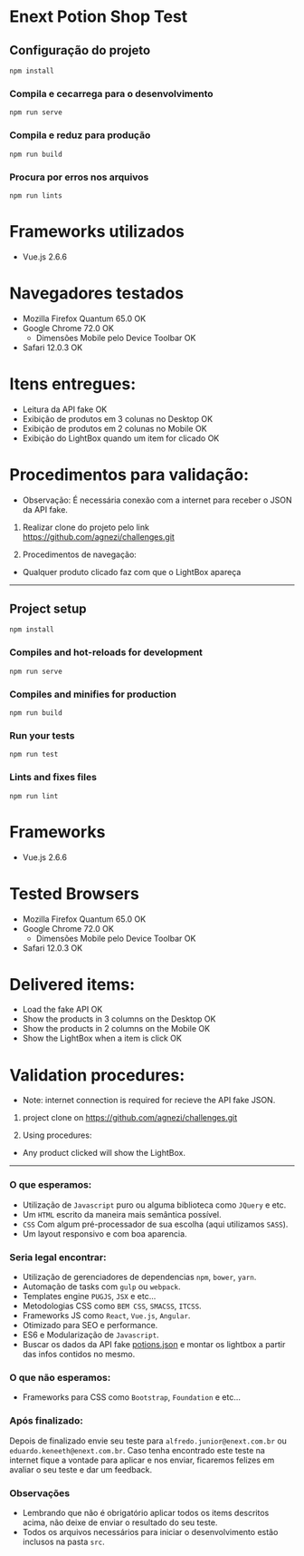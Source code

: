 # Enext Potion Shop Test

## Configuração do projeto
```
npm install
```
### Compila e cecarrega para o desenvolvimento
```
npm run serve
```
### Compila e reduz para produção
```
npm run build
```
### Procura por erros nos arquivos
```
npm run lints
```

# Frameworks utilizados

* Vue.js 2.6.6

# Navegadores testados

* Mozilla Firefox Quantum 65.0 OK
* Google Chrome 72.0 OK
    * Dimensões Mobile pelo Device Toolbar OK
* Safari 12.0.3 OK

# Itens entregues:

* Leitura da API fake OK
* Exibição de produtos em 3 colunas no Desktop OK
* Exibição de produtos em 2 colunas no Mobile OK
* Exibição do LightBox quando um item for clicado OK

# Procedimentos para validação:

* Observação: É necessária conexão com a internet para receber o JSON da API fake.
1. Realizar clone do projeto pelo link https://github.com/agnezi/challenges.git

2. Procedimentos de navegação:
* Qualquer produto clicado faz com que o LightBox apareça

-----------------------------------------------------------------------------------------

## Project setup
```
npm install
```

### Compiles and hot-reloads for development
```
npm run serve
```

### Compiles and minifies for production
```
npm run build
```

### Run your tests
```
npm run test
```

### Lints and fixes files
```
npm run lint
```


# Frameworks 

*  Vue.js 2.6.6

# Tested Browsers

* Mozilla Firefox Quantum 65.0 OK
* Google Chrome 72.0 OK
    * Dimensões Mobile pelo Device Toolbar OK
* Safari 12.0.3 OK

# Delivered items:

* Load the fake API OK
* Show the products in 3 columns on the Desktop OK
* Show the products in 2 columns on the Mobile OK
* Show the LightBox when a item is click OK

# Validation procedures:
* Note: internet connection is required for recieve the API fake JSON.
1. project clone on https://github.com/agnezi/challenges.git

2. Using procedures:
* Any product clicked will show the LightBox.

-----------------------------------------------------------------------------------------

### O que esperamos:
* Utilização de `Javascript` puro ou alguma biblioteca como `JQuery` e etc.
* Um `HTML` escrito da maneira mais semântica possível.
* `CSS` Com algum pré-processador de sua escolha (aqui utilizamos `SASS`).
* Um layout responsivo e com boa aparencia.

### Seria legal encontrar:
* Utilização de gerenciadores de dependencias `npm`, `bower`, `yarn`.
* Automação de tasks com `gulp` ou `webpack`.
* Templates engine `PUGJS`, `JSX` e etc...
* Metodologias CSS como `BEM CSS`, `SMACSS`, `ITCSS`.
* Frameworks JS como `React`, `Vue.js`, `Angular`.
* Otimizado para SEO e performance.
* ES6 e Modularização de `Javascript`.
* Buscar os dados da API fake [potions.json](https://cdn.rawgit.com/LucasRuy/1d4a5d45e2ea204d712d0b324af28bab/raw/342e0e9277be486102543c7f50ef5fcf193234b6/potions.json) e montar os lightbox a partir das infos contidos no mesmo.

### O que não esperamos:
* Frameworks para CSS como `Bootstrap`, `Foundation` e etc...

### Após finalizado:
Depois de finalizado envie seu teste para `alfredo.junior@enext.com.br` ou `eduardo.keneeth@enext.com.br`. Caso tenha encontrado este teste na internet fique a vontade para aplicar e nos enviar, ficaremos felizes em avaliar o seu teste e dar um feedback.

### Observações
* Lembrando que não é obrigatório aplicar todos os items descritos acima, não deixe de enviar o resultado do seu teste.
* Todos os arquivos necessários para iniciar o desenvolvimento estão inclusos na pasta `src`.
